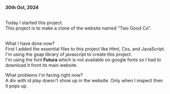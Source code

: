 **30th Oct, 2024** <br><br>

Today I started this project.<br>
This project is to make a clone of the website named "Two Good Co".<br><br>

What I have done now?<br>
First I added the essential files to this project like Html, Css, and JavaScript.<br>
I'm using the gsap library of javascript to create this project.<br>
I'm using the font **Futura** which is not available on google fonts so I had to download it front its main website.<br>

What problems I'm facing right now?<br>
A div with id play doesn't show up in the website. Only when I inspect then it pops up.<br>
